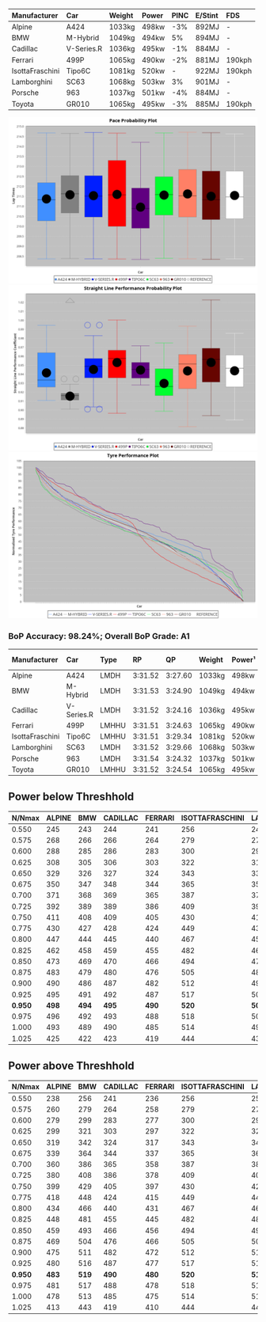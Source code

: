|Manufacturer|Car|Weight|Power|PINC|E/Stint|FDS|
|:-|:-|:-|:-|:-|:-|:-|
|Alpine|A424|1033kg|498kw|-3%|892MJ|-|
|BMW|M-Hybrid|1049kg|494kw|5%|894MJ|-|
|Cadillac|V-Series.R|1036kg|495kw|-1%|884MJ|-|
|Ferrari|499P|1065kg|490kw|-2%|881MJ|190kph|
|IsottaFraschini|Tipo6C|1081kg|520kw|-|922MJ|190kph|
|Lamborghini|SC63|1068kg|503kw|3%|901MJ|-|
|Porsche|963|1037kg|501kw|-4%|884MJ|-|
|Toyota|GR010|1065kg|495kw|-3%|885MJ|190kph|

![PACECHART](./IMG/AUTO.png)
![STRAIGHTLINEPERFORMANCECHART](./IMG/AUTO_sp.png)
![TYREPERFORMANCECHART](./IMG/AUTO_tw.png)

### BoP Accuracy: 98.24%; Overall BoP Grade: A1
|Manufacturer|Car|Type|RP|QP|Weight|Power¹|Threshhold|PINC|Power²|E/Stint|AVG Vmax|FDS|RDLC|L/Stint|BOP-Grade|ModelAccuracy|ModelPoints|Match%|
|:-|:-|:-|:-|:-|:-|:-|:-|:-|:-|:-|:-|:-|:-|:-|:-|:-|:-|:-|
|Alpine|A424|LMDH|3:31.52|3:27.60|1033kg|498kw|210.0kph|-3%|483kw|892MJ|327.75kph|-|1.03|12|~A1|80.53%|517|100.00%|
|BMW|M-Hybrid|LMDH|3:31.53|3:24.90|1049kg|494kw|210.0kph|5%|519kw|894MJ|325.41kph|-|1.02|12|~A1|98.60%|1690|100.00%|
|Cadillac|V-Series.R|LMDH|3:31.52|3:24.16|1036kg|495kw|210.0kph|-1%|490kw|884MJ|328.04kph|-|1.02|12|~A1|88.58%|2033|100.00%|
|Ferrari|499P|LMHHU|3:31.51|3:24.63|1065kg|490kw|210.0kph|-2%|480kw|881MJ|328.07kph|190kph|1.03|12|~A1|84.67%|2303|100.00%|
|IsottaFraschini|Tipo6C|LMHHU|3:31.51|3:29.34|1081kg|520kw|210.0kph|-|520kw|922MJ|328.97kph|190kph|1.02|12|+A2|66.67%|96|93.03%|
|Lamborghini|SC63|LMDH|3:31.52|3:29.66|1068kg|503kw|210.0kph|3%|518kw|901MJ|326.22kph|-|1.03|12|+A2|96.77%|419|92.85%|
|Porsche|963|LMDH|3:31.54|3:24.32|1037kg|501kw|210.0kph|-4%|481kw|884MJ|327.97kph|-|1.02|12|~A1|93.05%|5740|100.00%|
|Toyota|GR010|LMHHU|3:31.52|3:24.54|1065kg|495kw|210.0kph|-3%|480kw|885MJ|328.25kph|190kph|1.02|12|~A1|90.17%|3255|100.00%|

## Power below Threshhold
|N/Nmax|ALPINE|BMW|CADILLAC|FERRARI|ISOTTAFRASCHINI|LAMBORGHINI|PORSCHE|TOYOTA|
|:-|:-|:-|:-|:-|:-|:-|:-|:-|
|0.550|245|243|244|241|256|248|247|244|
|0.575|268|266|266|264|279|271|270|266|
|0.600|288|285|286|283|300|291|290|286|
|0.625|308|305|306|303|322|311|310|306|
|0.650|329|326|327|324|343|332|331|327|
|0.675|350|347|348|344|365|353|352|348|
|0.700|371|368|369|365|387|374|373|369|
|0.725|392|389|389|386|409|395|394|389|
|0.750|411|408|409|405|430|416|414|409|
|0.775|430|427|428|424|449|435|433|428|
|0.800|447|444|445|440|467|452|450|445|
|0.825|462|458|459|455|482|467|465|459|
|0.850|473|469|470|466|494|478|476|470|
|0.875|483|479|480|476|505|488|486|480|
|0.900|490|486|487|482|512|495|493|487|
|0.925|495|491|492|487|517|500|498|492|
|**0.950**|**498**|**494**|**495**|**490**|**520**|**503**|**501**|**495**|
|0.975|496|492|493|488|518|501|499|493|
|1.000|493|489|490|485|514|498|496|490|
|1.025|425|422|423|419|444|430|428|423|

## Power above Threshhold
|N/Nmax|ALPINE|BMW|CADILLAC|FERRARI|ISOTTAFRASCHINI|LAMBORGHINI|PORSCHE|TOYOTA|
|:-|:-|:-|:-|:-|:-|:-|:-|:-|
|0.550|238|256|241|236|256|255|237|236|
|0.575|260|279|264|258|279|278|259|258|
|0.600|279|299|283|277|300|299|278|277|
|0.625|299|321|303|297|322|321|298|297|
|0.650|319|342|324|317|343|342|318|317|
|0.675|339|364|344|337|365|364|338|337|
|0.700|360|386|365|358|387|386|359|358|
|0.725|380|408|386|378|409|407|379|378|
|0.750|399|429|405|397|430|428|398|397|
|0.775|418|448|424|415|449|447|416|415|
|0.800|434|466|440|431|467|465|432|431|
|0.825|448|481|455|445|482|480|446|445|
|0.850|459|493|466|456|494|492|457|456|
|0.875|469|504|476|466|505|503|467|466|
|0.900|475|511|482|472|512|510|473|472|
|0.925|480|516|487|477|517|515|478|477|
|**0.950**|**483**|**519**|**490**|**480**|**520**|**518**|**481**|**480**|
|0.975|481|517|488|478|518|516|479|478|
|1.000|478|513|485|475|514|512|476|475|
|1.025|413|443|419|410|444|442|411|410|
